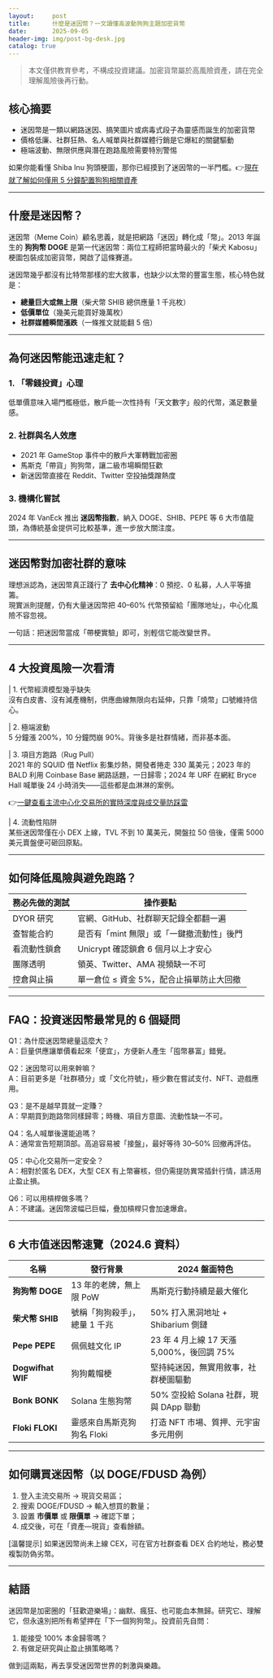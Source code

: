 ```yaml
---
layout:     post
title:      什麼是迷因幣？一文讀懂高波動狗狗主題加密貨幣
date:       2025-09-05
header-img: img/post-bg-desk.jpg
catalog: true
---
```


> 本文僅供教育參考，不構成投資建議。加密貨幣屬於高風險資產，請在完全理解風險後再行動。

## 核心摘要

- 迷因幣是一類以網路迷因、搞笑圖片或病毒式段子為靈感而誕生的加密貨幣  
- 價格低廉、社群狂熱、名人喊單與社群媒體行銷是它爆紅的關鍵驅動  
- 極端波動、無限供應與潛在跑路風險需要特別警惕  

如果你能看懂 Shiba Inu 狗頭梗圖，那你已經摸到了迷因幣的一半門檻。👉[現在就了解如何僅用 5 分鐘配置狗狗相關資產](https://okxdog.com/)

---

## 什麼是迷因幣？

迷因幣（Meme Coin）顧名思義，就是把網路「迷因」轉化成「幣」。2013 年誕生的 **狗狗幣 DOGE** 是第一代迷因幣：兩位工程師把當時最火的「柴犬 Kabosu」梗圖包裝成加密貨幣，開啟了這條賽道。  

迷因幣幾乎都沒有比特幣那樣的宏大敘事，也缺少以太幣的豐富生態，核心特色就是：

- **總量巨大或無上限**（柴犬幣 SHIB 總供應量 1 千兆枚）  
- **低價單位**（幾美元能買好幾萬枚）  
- **社群媒體瞬間漲跌**（一條推文就能翻 5 倍）  

---

## 為何迷因幣能迅速走紅？

### 1. 「零錢投資」心理
低單價意味入場門檻極低，散戶能一次性持有「天文數字」般的代幣，滿足數量感。

### 2. 社群與名人效應  
- 2021 年 GameStop 事件中的散戶大軍轉戰加密圈  
- 馬斯克「帶貨」狗狗幣，讓二級市場瞬間狂歡  
- 新迷因幣直接在 Reddit、Twitter 空投抽獎蹭熱度  

### 3. 機構化嘗試  
2024 年 VanEck 推出 **迷因幣指數**，納入 DOGE、SHIB、PEPE 等 6 大市值龍頭，為傳統基金提供可比較基準，進一步放大關注度。

---

## 迷因幣對加密社群的意味

理想派認為，迷因幣真正踐行了 **去中心化精神**：0 預挖、0 私募，人人平等搶籌。  
現實派則提醒，仍有大量迷因幣把 40–60% 代幣預留給「團隊地址」，中心化風險不容忽視。  

一句話：把迷因幣當成「帶梗實驗」即可，別輕信它能改變世界。

---

## 4 大投資風險一次看清

| 1. 代幣經濟模型幾乎缺失  
沒有白皮書、沒有減產機制，供應曲線無限向右延伸，只靠「燒幣」口號維持信心。

| 2. 極端波動  
5 分鐘漲 200%，10 分鐘閃崩 90%。背後多是社群情緒，而非基本面。

| 3. 項目方跑路（Rug Pull）  
2021 年的 SQUID 借 Netflix 影集炒熱，開發者捲走 330 萬美元；2023 年的 BALD 利用 Coinbase Base 網路話題，一日歸零；2024 年 URF 在網紅 Bryce Hall 喊單後 24 小時消失——這些都是血淋淋的案例。

👉[一鍵查看主流中心化交易所的實時深度與成交量防踩雷](https://okxdog.com/)

| 4. 流動性陷阱  
某些迷因幣僅在小 DEX 上線，TVL 不到 10 萬美元，開盤拉 50 倍後，僅需 5000 美元賣盤便可砸回原點。

---

## 如何降低風險與避免跑路？

| 務必先做的測試 | 操作要點 |
|---|---|
| DYOR 研究 | 官網、GitHub、社群聊天記錄全都翻一遍 |
| 查智能合約 | 是否有「mint 無限」或「一鍵撤流動性」後門 |
| 看流動性鎖倉 | Unicrypt 確認鎖倉 6 個月以上才安心 |
| 團隊透明 | 領英、Twitter、AMA 視頻缺一不可 |
| 控倉與止損 | 單一倉位 ≤ 資金 5%，配合止損單防止大回撤 |

---

## FAQ：投資迷因幣最常見的 6 個疑問

Q1：為什麼迷因幣總量這麼大？  
A：巨量供應讓單價看起來「便宜」，方便新人產生「囤幣暴富」錯覺。

Q2：迷因幣可以用來幹嘛？  
A：目前更多是「社群積分」或「文化符號」，極少數在嘗試支付、NFT、遊戲應用。

Q3：是不是越早買就一定賺？  
A：早期買到跑路幣同樣歸零；時機、項目方意圖、流動性缺一不可。

Q4：名人喊單後還能追嗎？  
A：通常宣告短期頂部。高追容易被「接盤」，最好等待 30–50% 回撤再評估。

Q5：中心化交易所一定安全？  
A：相對於匿名 DEX，大型 CEX 有上幣審核，但仍需提防異常插針行情，請活用止盈止損。

Q6：可以用槓桿做多嗎？  
A：不建議。迷因幣波幅已巨幅，疊加槓桿只會加速爆倉。

---

## 6 大市值迷因幣速覽（2024.6 資料）

| 名稱 | 發行背景 | 2024 盤面特色 |
|---|---|---|
| **狗狗幣 DOGE** | 13 年的老牌，無上限 PoW | 馬斯克行動持續是最大催化 |
| **柴犬幣 SHIB** | 號稱「狗狗殺手」，總量 1 千兆 | 50% 打入黑洞地址 + Shibarium 側鏈 |
| **Pepe PEPE** | 佩佩蛙文化 IP | 23 年 4 月上線 17 天漲 5,000%，後回調 75% |
| **Dogwifhat WIF** | 狗狗戴帽梗 | 堅持純迷因，無實用敘事，社群梗圖驅動 |
| **Bonk BONK** | Solana 生態狗幣 | 50% 空投給 Solana 社群，現與 DApp 聯動 |
| **Floki FLOKI** | 靈感來自馬斯克狗狗名 Floki | 打造 NFT 市場、質押、元宇宙多元用例 |

---

## 如何購買迷因幣（以 DOGE/FDUSD 為例）

1. 登入主流交易所 → 現貨交易區；  
2. 搜索 DOGE/FDUSD → 輸入想買的數量；  
3. 設置 **市價單** 或 **限價單** → 確認下單；  
4. 成交後，可在「資產—現貨」查看餘額。  

[溫馨提示] 如果迷因幣尚未上線 CEX，可在官方社群查看 DEX 合約地址，務必雙複製防偽劣幣。

---

## 結語

迷因幣是加密圈的「狂歡遊樂場」：幽默、瘋狂、也可能血本無歸。研究它、理解它，但永遠別把所有希望押在「下一個狗狗幣」。投資前先自問：  
1. 能接受 100% 本金歸零嗎？  
2. 有做足研究與止盈止損策略嗎？  

做到這兩點，再去享受迷因幣世界的刺激與樂趣。